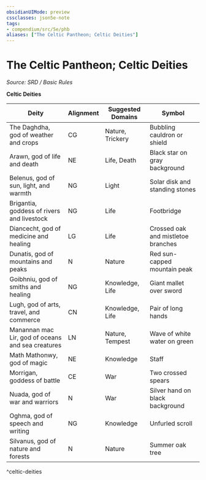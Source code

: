 ```yaml
---
obsidianUIMode: preview
cssclasses: json5e-note
tags:
- compendium/src/5e/phb
aliases: ["The Celtic Pantheon; Celtic Deities"]
---
```

# The Celtic Pantheon; Celtic Deities
*Source: SRD / Basic Rules* 

**Celtic Deities**

| Deity | Alignment | Suggested Domains | Symbol |
|-------|-----------|-------------------|--------|
| The Daghdha, god of weather and crops | CG | Nature, Trickery | Bubbling cauldron or shield |
| Arawn, god of life and death | NE | Life, Death | Black star on gray background |
| Belenus, god of sun, light, and warmth | NG | Light | Solar disk and standing stones |
| Brigantia, goddess of rivers and livestock | NG | Life | Footbridge |
| Diancecht, god of medicine and healing | LG | Life | Crossed oak and mistletoe branches |
| Dunatis, god of mountains and peaks | N | Nature | Red sun-capped mountain peak |
| Goibhniu, god of smiths and healing | NG | Knowledge, Life | Giant mallet over sword |
| Lugh, god of arts, travel, and commerce | CN | Knowledge, Life | Pair of long hands |
| Manannan mac Lir, god of oceans and sea creatures | LN | Nature, Tempest | Wave of white water on green |
| Math Mathonwy, god of magic | NE | Knowledge | Staff |
| Morrigan, goddess of battle | CE | War | Two crossed spears |
| Nuada, god of war and warriors | N | War | Silver hand on black background |
| Oghma, god of speech and writing | NG | Knowledge | Unfurled scroll |
| Silvanus, god of nature and forests | N | Nature | Summer oak tree |
^celtic-deities